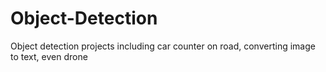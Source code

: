 # Object-Detection
Object detection projects including car counter on road, converting image to text, even drone

